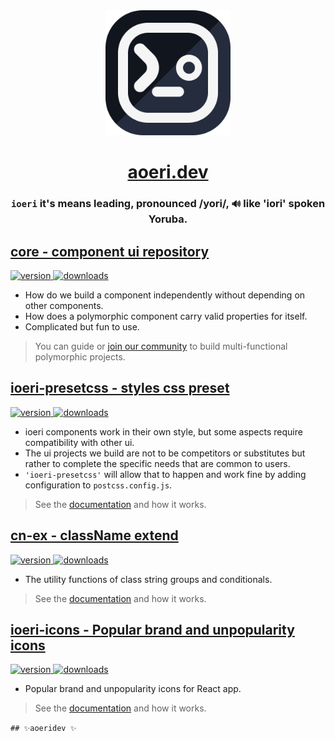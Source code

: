 <div align="center">
  <a title="aoeri" target="_blank" rel="noopener noreferrer" href="https://ioeri.dev">
    <img src="https://raw.githubusercontent.com/aoeridev/.github/4e332aa3ba6c0174b2393d1f1a08e65f8fa5a09d/profile/aoeri.svg" alt="aoeri" height="200" />
  </a>
</div>

<a title="aoeri" target="_blank" rel="noopener noreferrer" href="https://ioeri.dev">
  <h1 align="center"><strong>aoeri.dev</strong></h1>
</a>

<h3 align="center">
  <b>
    <code>ioeri</code> it's means leading, pronounced /yori/, <code>🔊</code> like 'iori' spoken Yoruba.
  </b>
</h3>



## [core - component ui repository](https://github.com/ioeridev/ioeri)
<div align="left">
  <a href="https://www.npmjs.com/package/ioeri">
    <img src="https://badgen.net/npm/v/ioeri" alt="version" />
  </a>
  <a href="https://npmjs.org/package/ioeri">
    <img src="https://badgen.now.sh/npm/dm/ioeri" alt="downloads" />
  </a>
</div>

- How do we build a component independently without depending on other components.
- How does a polymorphic component carry valid properties for itself.
- Complicated but fun to use.

> You can guide or [join our community](https://github.com/ioeridev/ioeri/blob/master/CONTRIBUTING.md) to build multi-functional polymorphic projects.

## [ioeri-presetcss - styles css preset](https://github.com/ioeridev/ioeri-presetcss)
<div align="left">
  <a href="https://www.npmjs.com/package/ioeri-presetcss">
    <img src="https://badgen.net/npm/v/ioeri-presetcss" alt="version" />
  </a>
  <a href="https://npmjs.org/package/ioeri-presetcss">
    <img src="https://badgen.now.sh/npm/dm/ioeri-presetcss" alt="downloads" />
  </a>
</div>

- ioeri components work in their own style, but some aspects require compatibility with other ui.
- The ui projects we build are not to be competitors or substitutes but rather to complete the specific needs that are common to users.
- `'ioeri-presetcss'` will allow that to happen and work fine by adding configuration to `postcss.config.js`.

> See the [documentation](https://github.com/ioeridev/ioeri-presetcss) and how it works.

## [cn-ex - className extend](https://github.com/ioeridev/cn-ex)

<div align="left">
  <a href="https://www.npmjs.com/package/cn-ex">
    <img src="https://badgen.net/npm/v/cn-ex" alt="version" />
  </a>
  <a href="https://npmjs.org/package/cn-ex">
    <img src="https://badgen.now.sh/npm/dm/cn-ex" alt="downloads" />
  </a>
</div>

- The utility functions of class string groups and conditionals.

> See the [documentation](https://github.com/ioeridev/cn-ex) and how it works.

## [ioeri-icons - Popular brand and unpopularity icons](https://github.com/ioeridev/ioeri-icons)

<div align="left">
  <a href="https://www.npmjs.com/package/ioeri-icons">
    <img src="https://badgen.net/npm/v/ioeri-icons" alt="version" />
  </a>
  <a href="https://npmjs.org/package/ioeri-icons">
    <img src="https://badgen.now.sh/npm/dm/ioeri-icons" alt="downloads" />
  </a>
</div>

- Popular brand and unpopularity icons for React app.

> See the [documentation](https://github.com/ioeridev/ioeri-icons) and how it works.

<!--

**Here are some ideas to get you started:**

🙋‍♀️ A short introduction - what is your organization all about?
🌈 Contribution guidelines - how can the community get involved?
👩‍💻 Useful resources - where can the community find your docs? Is there anything else the community should know?
🍿 Fun facts - what does your team eat for breakfast?
🧙 Remember, you can do mighty things with the power of [Markdown](https://docs.github.com/github/writing-on-github/getting-started-with-writing-and-formatting-on-github/basic-writing-and-formatting-syntax)
-->


```## ✨aoeridev ✨```

